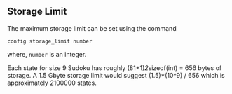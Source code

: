 Storage Limit
-------------

The maximum storage limit can be set using the command

    config storage_limit number

where, `number` is an integer.

Each state for size 9 Sudoku has roughly (81+1)*2*sizeof(int) = 656 bytes
of storage.  A 1.5 Gbyte storage limit would suggest (1.5)*(10^9) / 656
which is approximately 2100000 states.


